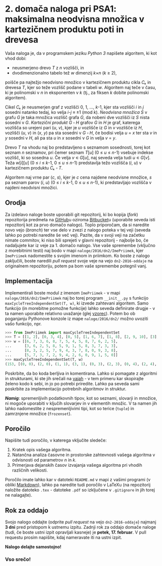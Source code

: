 # 2. domača naloga pri PSA1: maksimalna neodvisna množica v kartezičnem produktu poti in drevesa

Vaša naloga je, da v programskem jeziku *Python 3* napišete algoritem, ki kot vhod dobi:

- neusmerjeno drevo *T* z *n* vozlišči, in
- dvodimenzionalno tabelo tež *w* dimenzij *k*×*n* (*k* ≥ 2),

poišče pa najtežjo neodvisno množico v kartezičnem produktu cikla *Cₖ* in drevesa *T*, kjer so teže vozlišč podane v tabeli *w*. Algoritem naj teče v času, ki je polinomski v *n* in eksponenten v *k* (tj., za fiksen *k* dobite polinomski algoritem).

Cikel *Cₖ* je neusmerjen graf z vozlišči 0, 1, ..., *k*-1, kjer sta vozlišči *i* in *j* sosedni natanko tedaj, ko velja *i*-*j* ≡ ±1 (mod *k*). *Neodvisna množica* *S* v grafu *G* je taka množica vozlišč grafa *G*, da nobeni dve vozlišči iz *S* nista sosedni v *G*. *Kartezični produkt* *G* ▫ *H* grafov *G* in *H* je graf, katerega vozlišča so urejeni pari (*u*, *v*), kjer je *u* vozlišče iz *G* in *v* vozlišče iz *H*, vozlišči (*u*, *v*) in (*x*, *y*) pa sta sosedni v *G* ▫ *H*, če bodisi velja *u* = *x* ter sta *v* in *y* sosedni v *H*, ali pa sta *u* in *x* sosedni v *G* in velja *v* = *y*.

Drevo *T* na vhodu naj bo predstavljeno s seznamom sosednosti, torej kot seznam *n* seznamov, pri čemer seznam *T*[*u*] \(0 ≤ *u* ≤ *n*-1) vsebuje indekse vozlišč, ki so sosedna *u*. Če velja *v* ∊ *G*[*u*], naj seveda velja tudi *u* ∊ *G*[*v*]. Teža *w*[*i*][*u*] \(0 ≤ *i* ≤ *k*-1, 0 ≤ *u* ≤ *n*-1) predstavlja težo vozlišča (*i*, *u*) v kartezičnem produktu *Cₖ* ▫ *T*.

Algoritem naj vrne par (*c*, *s*), kjer je *c* cena najdene neodvisne množice, *s* pa seznam parov (*i*, *u*) (0 ≤ *i* ≤ *k*-1, 0 ≤ *u* ≤ *n*-1), ki predstavljajo vozlišča v najdeni neodvisni množici.

## Orodja

Za izdelavo naloge boste uporabili git repozitorij, ki bo kopija (*fork*) repozitorija predmeta na [GitHub](https://github.com/jaanos/PSA1)u oziroma [Bitbucket](https://bitbucket.org/jaanos/psa1)u (uporabite seveda isti repozitorij kot za prvo domačo nalogo). Toplo priporočam, da si naredite novo vejo (*branch*) ter vse delo v zvezi z nalogo poteka v tej veji (seveda lahko po potrebi naredite še več vej). Pazite, da v svoji veji na začetku nimate commitov, ki niso bili sprejeti v glavni repozitorij - najbolje bo, če nadaljujete kar iz veje za 1. domačo nalogo. Vse vaše spremembe (vključno z morebitnimi testi) naj bodo v mapi `naloge/2016/dn2/ImePriimek`, kjer `ImePriimek` nadomestite s svojim imenom in priimkom. Ko boste z nalogo zaključili, boste naredili *pull request* svoje veje na vejo `dn2-2016-oddaje` na originalnem repozitoriju, potem pa bom vaše spremembe potegnil vanj.

## Implementacija

Implementirali boste modul z imenom `ImePriimek` - v mapi `naloge/2016/dn2/ImePriimek` naj bo torej program `__init__.py` s funkcijo `maxCycleTreeIndependentSet(T, w)`, ki izvede zahtevani algoritem. Samo funkcijo (in morebitne pomožne funkcije) lahko seveda definirate drugje - v ta namen uporabite relativno uvažanje (glej [vzorec](vzorec/__init__.py)). Potem bo ob poganjanju Pythonove konzole iz mape `naloge/2016/dn2/` možno uvoziti vašo funkcijo, npr.
```python
>>> from ImePriimek import maxCycleTreeIndependentSet
>>> T = [[1, 2], [0, 3, 4], [0, 5], [1, 6, 7], [1, 8], [2, 9, 10], [3], [3], [4, 11], [5], [5, 12], [8], [10, 13], [12]]
>>> w = [[6, 7, 3, 6, 8, 7, 5, 4, 5, 8, 7, 6, 2, 5],
...      [3, 6, 2, 5, 8, 5, 9, 1, 5, 8, 3, 7, 3, 3],
...      [8, 3, 2, 5, 7, 9, 4, 3, 7, 8, 0, 9, 3, 8],
...      [5, 7, 3, 7, 2, 9, 4, 2, 6, 0, 9, 1, 5, 0]]
>>> maxCycleTreeIndependentSet(T, w)
(153, [(0, 0), (2, 0), (1, 1), (3, 1), (0, 3), (2, 3), (0, 4), (2, 4), (1, 5), (3, 5), (1, 6), (3, 6), (1, 7), (3, 7), (1, 8), (3, 8), (0, 9), (2, 9), (0, 10), (2, 10), (0, 11), (2, 11), (1, 12), (3, 12), (0, 13), (2, 13)])
```
Poskrbite, da bo koda berljiva in komentirana. Lahko si pomagate z algoritmi in strukturami, ki ste jih srečali na [vajah](../../../vaje/) - v tem primeru kar skopirajte želeno kodo k sebi, in jo po potrebi priredite. Lahko pa seveda sami poskrbite za implementacijo potrebnih algoritmov in struktur.

**_Namig_**: spremenljivih podatkovnih tipov, kot so seznami, slovarji in množice, ni mogoče uporabiti v ključih slovarjev in v elementih množic. V ta namen jih lahko nadomestite z nespremenljivimi tipi, kot so terice (`tuple`) in zamrznjene množice (`frozenset`).

## Poročilo

Napišite tudi poročilo, v katerega vključite sledeče:

1. Kratek opis vašega algoritma.
2. Natančna analiza časovne in prostorske zahtevnosti vašega algoritma v odvisnosti od parametrov *n* in *k*.
3. Primerjava dejanskih časov izvajanja vašega algoritma pri vhodih različnih velikosti.

Poročilo imate lahko kar v datoteki `README.md` v mapi z vašimi programi (v obliki [Markdown](https://guides.github.com/features/mastering-markdown/)), lahko pa naredite tudi poročilo v LaTeXu (na repozitorij naložite datoteko `.tex` - datoteke `.pdf` so izključene v `.gitignore` in jih torej ne nalagajte).

## Rok za oddajo

Svojo nalogo oddajte (odprite *pull request* na vejo `dn2-2016-oddaje`) najmanj **3 dni** pred pristopom k ustnemu izpitu. Zadnji rok za oddajo domače naloge (tudi, če boste ustni izpit opravljali kasneje) je **petek, 17. februar**. V pull requestu prosim napišite, kdaj nameravate iti na ustni izpit.

**Nalogo delajte samostojno!**

### Vso srečo!

